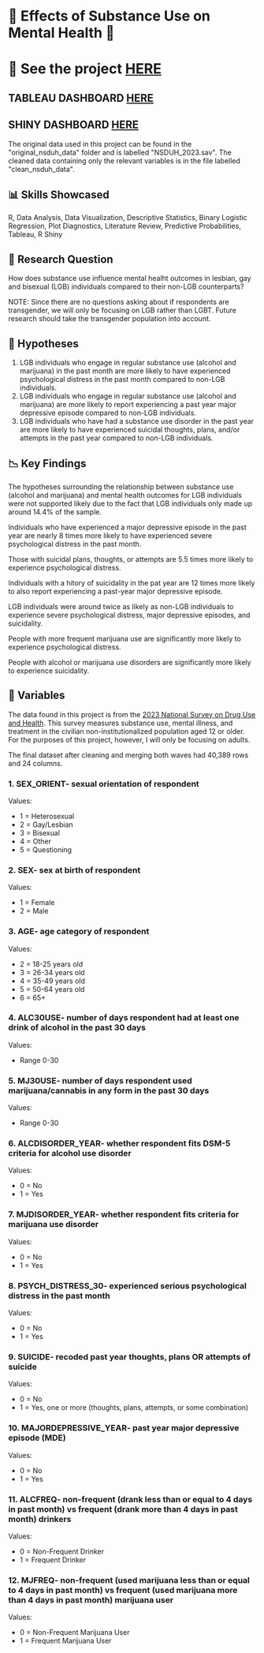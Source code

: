 # 🍺 Effects of Substance Use on Mental Health 🧠 

# 👀 See the project [HERE](https://nimj34.github.io/Effects-of-Substance-Use-on-Mental-Health-by-Sexual-Orientation/)

## TABLEAU DASHBOARD [HERE](https://public.tableau.com/views/EffectsofSubstanceUseonMentalHealthDashboard/Dashboard1?:language=en-US&publish=yes&:sid=&:redirect=auth&:display_count=n&:origin=viz_share_link)

## SHINY DASHBOARD [HERE](https://nimj34.shinyapps.io/604shiny/) 

The original data used in this project can be found in the "original_nsduh_data" folder and is labelled "NSDUH_2023.sav".
The cleaned data containing only the relevant variables is in the file labelled "clean_nsduh_data".

## 📊 Skills Showcased
R, Data Analysis, Data Visualization, Descriptive Statistics, Binary Logistic Regression, Plot Diagnostics, Literature Review, Predictive Probabilities, Tableau, R Shiny

## 🤷 Research Question
How does substance use influence mental healht outcomes in lesbian, gay and bisexual (LGB) individuals compared to their non-LGB counterparts?

NOTE: Since there are no questions asking about if respondents are transgender, we will only be focusing on LGB rather than LGBT. Future research should take the transgender population into account.

## 🔎 Hypotheses
1. LGB individuals who engage in regular substance use (alcohol and marijuana) in the past month are more likely to have experienced psychological distress in the past month compared to non-LGB individuals.
2. LGB individuals who engage in regular substance use (alcohol and marijuana) are more likely to report experiencing a past year major depressive episode compared to non-LGB individuals.
3. LGB individuals who have had a substance use disorder in the past year are more likely to have experienced suicidal thoughts, plans, and/or attempts in the past year compared to non-LGB individuals.

## 📉 Key Findings
The hypotheses surrounding the relationship between substance use (alcohol and marijuana) and mental health outcomes for LGB individuals were not supported likely due to the fact that LGB individuals only made up around 14.4% of the sample. 

Individuals who have experienced a major depressive episode in the past year are nearly 8 times more likely to have experienced severe psychological distress in the past month. 

Those with suicidal plans, thoughts, or attempts are 5.5 times more likely to experience psychological distress.

Individuals with a hitory of suicidality in the pat year are 12 times more likely to also report experiencing a past-year major depressive episode.

LGB individuals were around twice as likely as non-LGB individuals to experience severe psychological distress, major depressive episodes, and suicidality.

People with more frequent marijuana use are significantly more likely to experience psychological distress.

People with alcohol or marijuana use disorders are significantly more likely to experience suicidality.

## 📖 Variables
The data found in this project is from the [2023 National Survey on Drug Use and Health](https://www.samhsa.gov/data/data-we-collect/nsduh-national-survey-drug-use-and-health/national-releases/2023). This survey measures substance use, mental illness, and treatment in the civilian non-institutionalized population aged 12 or older. For the purposes of this project, however, I will only be focusing on adults. 

The final dataset after cleaning and merging both waves had 40,389 rows and 24 columns.

### 1. **SEX_ORIENT**- sexual orientation of respondent
Values:

* 1 = Heterosexual
* 2 = Gay/Lesbian
* 3 = Bisexual
* 4 = Other
* 5 = Questioning

### 2. **SEX**- sex at birth of respondent
Values:

* 1 = Female
* 2 = Male

### 3. **AGE**- age category of respondent
Values:

* 2 = 18-25 years old
* 3 = 26-34 years old
* 4 = 35-49 years old
* 5 = 50-64 years old
* 6 = 65+

### 4. **ALC30USE**- number of days respondent had at least one drink of alcohol in the past 30 days
Values:

* Range 0-30

### 5. **MJ30USE**- number of days respondent used marijuana/cannabis in any form in the past 30 days
Values:

* Range 0-30

### 6. **ALCDISORDER_YEAR**- whether respondent fits DSM-5 criteria for alcohol use disorder
Values:

* 0 = No
* 1 = Yes

### 7. **MJDISORDER_YEAR**- whether respondent fits criteria for marijuana use disorder
Values:

* 0 = No
* 1 = Yes

### 8. **PSYCH_DISTRESS_30**- experienced serious psychological distress in the past month
Values:

* 0 = No
* 1 = Yes

### 9. **SUICIDE**- recoded past year thoughts, plans OR attempts of suicide
Values:

* 0 = No
* 1 = Yes, one or more (thoughts, plans, attempts, or some combination)

### 10. **MAJORDEPRESSIVE_YEAR**- past year major depressive episode (MDE)
Values:

* 0 = No
* 1 = Yes

### 11. **ALCFREQ**- non-frequent (drank less than or equal to 4 days in past month) vs frequent (drank more than 4 days in past month) drinkers
Values:

* 0 = Non-Frequent Drinker
* 1 = Frequent Drinker

### 12. **MJFREQ**- non-frequent (used marijuana less than or equal to 4 days in past month) vs frequent (used marijuana more than 4 days in past month) marijuana user
Values:

* 0 = Non-Frequent Marijuana User
* 1 = Frequent Marijuana User
